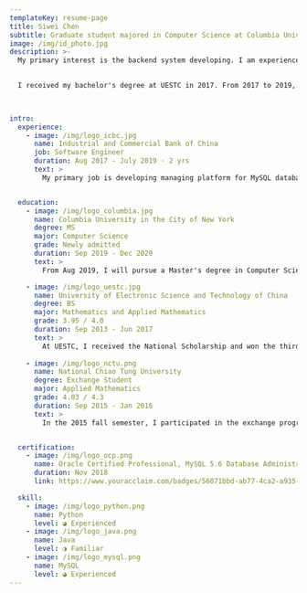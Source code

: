 ```yaml
---
templateKey: resume-page
title: Siwei Chen
subtitle: Graduate student majored in Computer Science at Columbia University
image: /img/id_photo.jpg
description: >-
  My primary interest is the backend system developing. I am experienced in Linux environment and my most frequently used languages are Python and Java. Now I am exploring the implement of Node.js and React.js as backend languages.
                  

  I received my bachelor's degree at UESTC in 2017. From 2017 to 2019, I worked at ICBC as SDE, developing managing platform for MySQL databases. Now I am enrolled in the MSCS program at Columbia University.
  


intro:
  experience: 
    - image: /img/logo_icbc.jpg
      name: Industrial and Commercial Bank of China
      job: Software Engineer
      duration: Aug 2017 - July 2019 · 2 yrs
      text: >
        My primary job is developing managing platform for MySQL databases, which monitors more than a thousand of database servers and makes decisions to switchover in less than 30 seconds when databases are unexpectedly unavailable.


  education: 
    - image: /img/logo_columbia.jpg
      name: Columbia University in the City of New York
      degree: MS
      major: Computer Science
      grade: Newly admitted
      duration: Sep 2019 - Dec 2020
      text: >
        From Aug 2019, I will pursue a Master's degree in Computer Science program at Columbia University and expected to graduate in 2020.

    - image: /img/logo_uestc.jpg
      name: University of Electronic Science and Technology of China
      degree: BS
      major: Mathematics and Applied Mathematics
      grade: 3.95 / 4.0
      duration: Sep 2013 - Jun 2017
      text: >
        At UESTC, I received the National Scholarship and won the third prize in the National English Competition for College Student. Besides, I joined the Innovation Department as the Technic Support Manager of Advertising, maintaining the website and wechat public platform.
        
    - image: /img/logo_nctu.png
      name: National Chiao Tung University
      degree: Exchange Student
      major: Applied Mathematics
      grade: 4.03 / 4.3
      duration: Sep 2015 - Jan 2016
      text: >
        In the 2015 fall semester, I participated in the exchange program of NCTU. In this program, I took graduate-level classes and experience the way graduate students study.


  certification: 
    - image: /img/logo_ocp.png
      name: Oracle Certified Professional, MySQL 5.6 Database Administrator
      duration: Nov 2018
      link: https://www.youracclaim.com/badges/56071bbd-ab77-4ca2-a935-14ff9330975b/linked_in_profile

  skill: 
    - image: /img/logo_python.png
      name: Python
      level: ◕ Experienced
    - image: /img/logo_java.png
      name: Java
      level: ◑ Familiar
    - image: /img/logo_mysql.png
      name: MySQL
      level: ◕ Experienced
---
```

